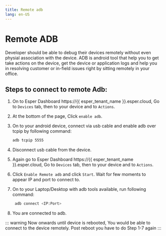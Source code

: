 ```yaml
---
title: Remote adb
lang: en-US
---
```


# Remote ADB

Developer should be able to debug their devices remotely without even physial association with the device. ADB is android tool that help you to get take actions on the device, get the device or application logs and help you in resolving customer or in-field issues right by sitting remotely in your office.


## Steps to connect to remote Adb:


1. On to Esper Dashboard https://{{ esper_tenant_name }}.esper.cloud, Go to  `Devices` tab, then to your device  and to `Actions`.

2. At the bottom of the page, Click `enable adb`.

3. On to your android device, connect via usb cable and enable adb over tcpip by following command:
   ```sh
   adb tcpip 5555
    ```
4. Disconnect usb cable from the device.

5. Again go to Esper Dashboard https://{{ esper_tenant_name }}.esper.cloud, Go to  `Devices` tab, then to your device  and to `Actions`.

6. Click `Enable Remote adb` and click `Start`. Wait for few moments to appear IP and port to connect to.

7. On to your Laptop/Desktop with adb tools available, run following command:
   ```sh
    adb connect <IP:Port>
   ```
8. You are connected to adb.

::: warning
 Now onwards until device is rebooted, You would be able to connect to the device remotely.  Post reboot you have to do Step 1-7 again
:::
